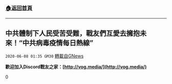 ###  [:house:返回首頁](https://github.com/ourhimalayas/txt)
---

## 中共體制下人民受苦受難，戰友們互愛去擁抱未來！“中共病毒疫情每日熱線”
`2020-06-08 01:35 GM30` [轉載自GNews](https://gnews.org/zh-hant/226023/)

**歡迎加入Discord戰友之家：[http://vog.media/](http://vog.media/)**

0
